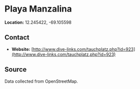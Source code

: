 # Playa Manzalina

**Location:** 12.245422, -69.105598

## Contact

- **Website:** [http://www.dive-links.com/tauchplatz.php?id=923](http://www.dive-links.com/tauchplatz.php?id=923)

## Source

Data collected from OpenStreetMap.
